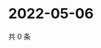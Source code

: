 # 2022-05-06

共 0 条

<!-- BEGIN WEIBO -->
<!-- 最后更新时间 Fri May 06 2022 11:04:23 GMT+0800 (China Standard Time) -->

<!-- END WEIBO -->
